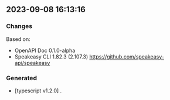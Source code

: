 

## 2023-09-08 16:13:16
### Changes
Based on:
- OpenAPI Doc 0.1.0-alpha 
- Speakeasy CLI 1.82.3 (2.107.3) https://github.com/speakeasy-api/speakeasy
### Generated
- [typescript v1.2.0] .